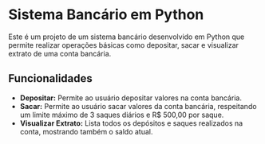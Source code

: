 # Sistema Bancário em Python

Este é um projeto de um sistema bancário desenvolvido em Python que permite realizar operações básicas como depositar, sacar e visualizar extrato de uma conta bancária.

## Funcionalidades

- **Depositar:** Permite ao usuário depositar valores na conta bancária.
- **Sacar:** Permite ao usuário sacar valores da conta bancária, respeitando um limite máximo de 3 saques diários e R$ 500,00 por saque.
- **Visualizar Extrato:** Lista todos os depósitos e saques realizados na conta, mostrando também o saldo atual.

